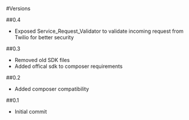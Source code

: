 #Versions

##0.4

* Exposed Service_Request_Validator to validate incoming request from Twilio for better security

##0.3

* Removed old SDK files
* Added offical sdk to composer requirements

##0.2

* Added composer compatibility

##0.1

* Initial commit